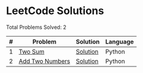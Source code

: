 # LeetCode Solutions

Total Problems Solved: 2

| # | Problem | Solution | Language |
|---|---------|----------|----------|
| 1 | [Two Sum](https://leetcode.com/problems/two-sum/) | [Solution](./1.two-sum.py) | Python |
| 2 | [Add Two Numbers](https://leetcode.com/problems/add-two-numbers/) | [Solution](./2.add-two-numbers.py) | Python |